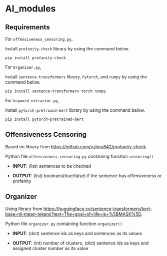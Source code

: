 # AI_modules

## Requirements
For `offensiveness_censoring.py`,

Install `profanity-check` library by using the command below.
```
pip install profanity-check
```

For `Organizer.py`,

Install `sentence-transformers` library, `Pytorch`, and `numpy` by using the command below.
```
pip install sentence-transformers torch numpy
```

For `keyword_extractor.py`, 

Install `pytorch-pretraind-bert` library by using the command below.
```
pip install pytorch-pretrained-bert
```


## Offensiveness Censoring
Based on library from https://github.com/vzhou842/profanity-check

Python file `offensiveness_censoring.py` containing function `censoring()`


  - **INPUT**: (list) sentences to be checked
  
  - **OUTPUT**: (list) booleans(true/false) if the sentence has offensiveness or profanity
  
  
## Organizer
Using library from https://huggingface.co/sentence-transformers/bert-base-nli-mean-tokens?text=The+goal+of+life+is+%5BMASK%5D.

Python file `organizer.py` containing function `organizer()`

  - **INPUT**: (dict) sentence ids as keys and sentences as its values
  
  - **OUTPUT**: (int) number of clusters, (dict) sentence ids as keys and assigned cluster number as its value
  
